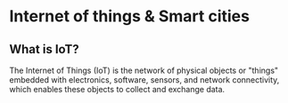 # Internet of things & Smart cities
## What is IoT?
The Internet of Things (IoT) is the network of physical objects or "things" embedded with electronics, software, sensors, and network connectivity, which enables these objects to collect and exchange data. 

